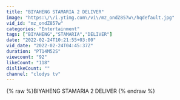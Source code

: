 ```yaml
---
title: "BIYAHENG STAMARIA 2 DELIVER"
image: "https:\/\/i.ytimg.com\/vi\/mz_ondZ857w\/hqdefault.jpg"
vid_id: "mz_ondZ857w"
categories: "Entertainment"
tags: ["BIYAHENG","STAMARIA","DELIVER"]
date: "2022-02-24T10:21:55+03:00"
vid_date: "2022-02-24T04:45:37Z"
duration: "PT14M52S"
viewcount: "92"
likeCount: "118"
dislikeCount: ""
channel: "clodys tv"
---
```

{% raw %}BIYAHENG STAMARIA 2 DELIVER {% endraw %}
